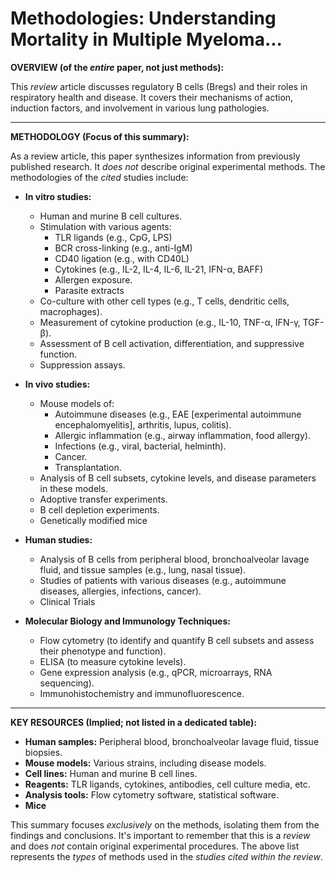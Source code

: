 # Methodologies: Understanding Mortality in Multiple Myeloma...

**OVERVIEW (of the *entire* paper, not just methods):**

This *review* article discusses regulatory B cells (Bregs) and their roles in respiratory health and disease. It covers their mechanisms of action, induction factors, and involvement in various lung pathologies.

---

**METHODOLOGY (Focus of this summary):**

As a review article, this paper synthesizes information from previously published research.  It *does not* describe original experimental methods. The methodologies of the *cited* studies include:

*   **In vitro studies:**
    *   Human and murine B cell cultures.
    *   Stimulation with various agents:
        *   TLR ligands (e.g., CpG, LPS)
        *   BCR cross-linking (e.g., anti-IgM)
        *   CD40 ligation (e.g., with CD40L)
        *   Cytokines (e.g., IL-2, IL-4, IL-6, IL-21, IFN-α, BAFF)
        * Allergen exposure.
        *  Parasite extracts
    *   Co-culture with other cell types (e.g., T cells, dendritic cells, macrophages).
    *   Measurement of cytokine production (e.g., IL-10, TNF-α, IFN-γ, TGF-β).
    *   Assessment of B cell activation, differentiation, and suppressive function.
    *  Suppression assays.

*   **In vivo studies:**
    *   Mouse models of:
        *   Autoimmune diseases (e.g., EAE [experimental autoimmune encephalomyelitis], arthritis, lupus, colitis).
        *   Allergic inflammation (e.g., airway inflammation, food allergy).
        *   Infections (e.g., viral, bacterial, helminth).
        *   Cancer.
        *   Transplantation.
    *   Analysis of B cell subsets, cytokine levels, and disease parameters in these models.
    *   Adoptive transfer experiments.
    *   B cell depletion experiments.
    * Genetically modified mice

*   **Human studies:**
    *   Analysis of B cells from peripheral blood, bronchoalveolar lavage fluid, and tissue samples (e.g., lung, nasal tissue).
    *   Studies of patients with various diseases (e.g., autoimmune diseases, allergies, infections, cancer).
    *  Clinical Trials

*   **Molecular Biology and Immunology Techniques:**
    *   Flow cytometry (to identify and quantify B cell subsets and assess their phenotype and function).
    *   ELISA (to measure cytokine levels).
    *   Gene expression analysis (e.g., qPCR, microarrays, RNA sequencing).
    * Immunohistochemistry and immunofluorescence.

---

**KEY RESOURCES (Implied; not listed in a dedicated table):**

*   **Human samples:** Peripheral blood, bronchoalveolar lavage fluid, tissue biopsies.
*   **Mouse models:** Various strains, including disease models.
*   **Cell lines:** Human and murine B cell lines.
*   **Reagents:** TLR ligands, cytokines, antibodies, cell culture media, etc.
*   **Analysis tools:** Flow cytometry software, statistical software.
* **Mice**

This summary focuses *exclusively* on the methods, isolating them from the findings and conclusions.  It's important to remember that this is a *review* and does *not* contain original experimental procedures. The above list represents the *types* of methods used in the *studies cited within the review*.